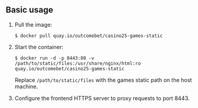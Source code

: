 ## Basic usage
1. Pull the image:

   `$ docker pull quay.io/outcomebet/casino25-games-static`

2. Start the container:

   `$ docker run -d -p 8443:80 -v /path/to/static/files:/usr/share/nginx/html:ro quay.io/outcomebet/casino25-games-static`

   Replace `/path/to/static/files` with the games static path on the host machine.

3. Configure the frontend HTTPS server to proxy requests to port 8443.
